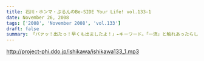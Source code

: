 ```yaml
---
title: 石川・ホンマ・ぶるんのBe-SIDE Your Life! vol.133-1
date: November 26, 2008
tags: ['2008', 'November 2008', 'vol.133']
draft: false
summary: 「パァッ！出たっ！早くも出ましたよ！」←キーワード。「一流」と触れあったらしい日曜日が明けて・・・ビーサイがここにきてやっとこさのギョーカイトークが炸裂か！？・・・いやいや「ギョーカイ馴れしてない」トークが炸裂！！NAMAE
---
```


http://project-phi.ddo.jp/ishikawa/ishikawa133_1.mp3